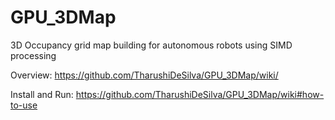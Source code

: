 # GPU_3DMap
3D Occupancy grid map building for autonomous robots using SIMD processing

Overview: 
https://github.com/TharushiDeSilva/GPU_3DMap/wiki/

Install and Run:
https://github.com/TharushiDeSilva/GPU_3DMap/wiki#how-to-use
